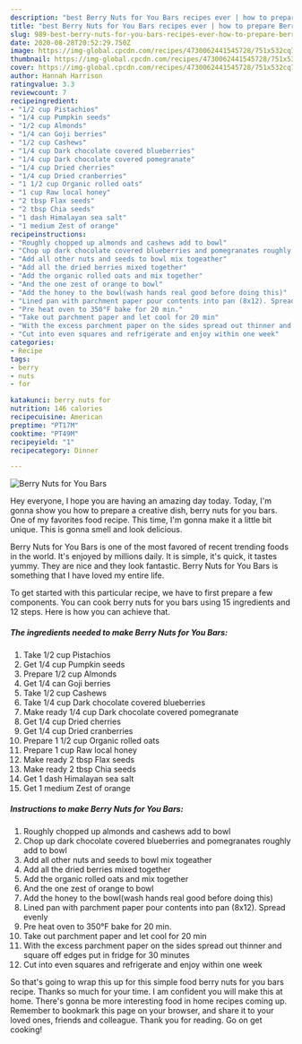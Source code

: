 ```yaml
---
description: "best Berry Nuts for You Bars recipes ever | how to prepare Berry Nuts for You Bars"
title: "best Berry Nuts for You Bars recipes ever | how to prepare Berry Nuts for You Bars"
slug: 989-best-berry-nuts-for-you-bars-recipes-ever-how-to-prepare-berry-nuts-for-you-bars
date: 2020-08-28T20:52:29.750Z
image: https://img-global.cpcdn.com/recipes/4730062441545728/751x532cq70/berry-nuts-for-you-bars-recipe-main-photo.jpg
thumbnail: https://img-global.cpcdn.com/recipes/4730062441545728/751x532cq70/berry-nuts-for-you-bars-recipe-main-photo.jpg
cover: https://img-global.cpcdn.com/recipes/4730062441545728/751x532cq70/berry-nuts-for-you-bars-recipe-main-photo.jpg
author: Hannah Harrison
ratingvalue: 3.3
reviewcount: 7
recipeingredient:
- "1/2 cup Pistachios"
- "1/4 cup Pumpkin seeds"
- "1/2 cup Almonds"
- "1/4 can Goji berries"
- "1/2 cup Cashews"
- "1/4 cup Dark chocolate covered blueberries"
- "1/4 cup Dark chocolate covered pomegranate"
- "1/4 cup Dried cherries"
- "1/4 cup Dried cranberries"
- "1 1/2 cup Organic rolled oats"
- "1 cup Raw local honey"
- "2 tbsp Flax seeds"
- "2 tbsp Chia seeds"
- "1 dash Himalayan sea salt"
- "1 medium Zest of orange"
recipeinstructions:
- "Roughly chopped up almonds and cashews add to bowl"
- "Chop up dark chocolate covered blueberries and pomegranates roughly add to bowl"
- "Add all other nuts and seeds to bowl mix togeather"
- "Add all the dried berries mixed together"
- "Add the organic rolled oats and mix together"
- "And the one zest of orange to bowl"
- "Add the honey to the bowl(wash hands real good before doing this)"
- "Lined pan with parchment paper pour contents into pan (8x12). Spread evenly"
- "Pre heat oven to 350°F bake for 20 min."
- "Take out parchment paper and let cool for 20 min"
- "With the excess parchment paper on the sides spread out thinner and square off edges put in fridge for 30 minutes"
- "Cut into even squares and refrigerate and enjoy within one week"
categories:
- Recipe
tags:
- berry
- nuts
- for

katakunci: berry nuts for 
nutrition: 146 calories
recipecuisine: American
preptime: "PT17M"
cooktime: "PT49M"
recipeyield: "1"
recipecategory: Dinner

---
```



![Berry Nuts for You Bars](https://img-global.cpcdn.com/recipes/4730062441545728/751x532cq70/berry-nuts-for-you-bars-recipe-main-photo.jpg)

Hey everyone, I hope you are having an amazing day today. Today, I'm gonna show you how to prepare a creative dish, berry nuts for you bars. One of my favorites food recipe. This time, I'm gonna make it a little bit unique. This is gonna smell and look delicious.



Berry Nuts for You Bars is one of the most favored of recent trending foods in the world. It's enjoyed by millions daily. It is simple, it's quick, it tastes yummy. They are nice and they look fantastic. Berry Nuts for You Bars is something that I have loved my entire life.


To get started with this particular recipe, we have to first prepare a few components. You can cook berry nuts for you bars using 15 ingredients and 12 steps. Here is how you can achieve that.

<!--inarticleads1-->

##### The ingredients needed to make Berry Nuts for You Bars:

1. Take 1/2 cup Pistachios
1. Get 1/4 cup Pumpkin seeds
1. Prepare 1/2 cup Almonds
1. Get 1/4 can Goji berries
1. Take 1/2 cup Cashews
1. Take 1/4 cup Dark chocolate covered blueberries
1. Make ready 1/4 cup Dark chocolate covered pomegranate
1. Get 1/4 cup Dried cherries
1. Get 1/4 cup Dried cranberries
1. Prepare 1 1/2 cup Organic rolled oats
1. Prepare 1 cup Raw local honey
1. Make ready 2 tbsp Flax seeds
1. Make ready 2 tbsp Chia seeds
1. Get 1 dash Himalayan sea salt
1. Get 1 medium Zest of orange




<!--inarticleads2-->

##### Instructions to make Berry Nuts for You Bars:

1. Roughly chopped up almonds and cashews add to bowl
1. Chop up dark chocolate covered blueberries and pomegranates roughly add to bowl
1. Add all other nuts and seeds to bowl mix togeather
1. Add all the dried berries mixed together
1. Add the organic rolled oats and mix together
1. And the one zest of orange to bowl
1. Add the honey to the bowl(wash hands real good before doing this)
1. Lined pan with parchment paper pour contents into pan (8x12). Spread evenly
1. Pre heat oven to 350°F bake for 20 min.
1. Take out parchment paper and let cool for 20 min
1. With the excess parchment paper on the sides spread out thinner and square off edges put in fridge for 30 minutes
1. Cut into even squares and refrigerate and enjoy within one week




So that's going to wrap this up for this simple food berry nuts for you bars recipe. Thanks so much for your time. I am confident you will make this at home. There's gonna be more interesting food in home recipes coming up. Remember to bookmark this page on your browser, and share it to your loved ones, friends and colleague. Thank you for reading. Go on get cooking!
